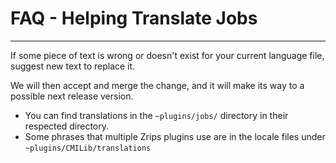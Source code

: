 # FAQ - Helping Translate Jobs

<topMenu>

---

If some piece of text is wrong or doesn't exist for your current language file, suggest new text to replace it.

We will then accept and merge the change, and it will make its way to a possible next release version.

- You can find translations in the `~plugins/jobs/` directory in their respected directory.
- Some phrases that multiple Zrips plugins use are in the locale files under `~plugins/CMILib/translations`
